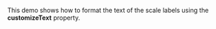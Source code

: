This demo shows how to&nbsp;format the text of&nbsp;the scale labels using the **customizeText** property.
<!--split-->